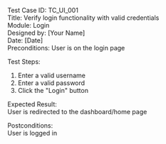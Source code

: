 Test Case ID: TC_UI_001  
Title: Verify login functionality with valid credentials  
Module: Login  
Designed by: [Your Name]  
Date: [Date]  
Preconditions: User is on the login page  

Test Steps:  
1. Enter a valid username  
2. Enter a valid password  
3. Click the "Login" button  

Expected Result:  
User is redirected to the dashboard/home page  

Postconditions:  
User is logged in  

